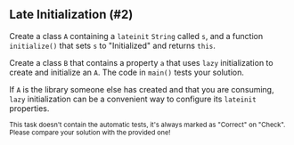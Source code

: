 ## Late Initialization (#2)

Create a class `A` containing a `lateinit` `String` called `s`, and a function
`initialize()` that sets `s` to "Initialized" and returns `this`.

Create a class `B` that contains a property `a` that uses `lazy` initialization
to create and initialize an `A`. The code in `main()` tests your solution.

If `A` is the library someone else has created and that you are consuming,
`lazy` initialization can be a convenient way to configure its `lateinit`
properties.

<sub> This task doesn't contain the automatic tests,
it's always marked as "Correct" on "Check".
Please compare your solution with the provided one! </sub>